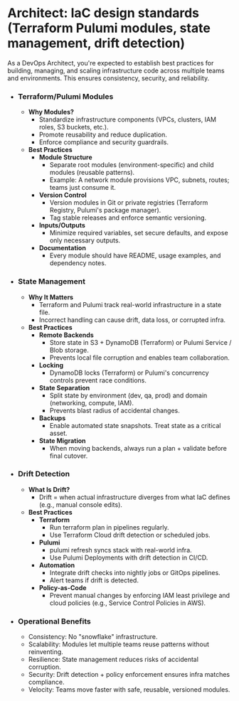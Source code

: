 # Architect: IaC design standards (Terraform Pulumi modules, state management, drift detection)

As a DevOps Architect, you're expected to establish best practices for building, managing, and scaling infrastructure code across multiple teams and environments. This ensures consistency, security, and reliability.

- ### Terraform/Pulumi Modules
	- **Why Modules?**
		- Standardize infrastructure components (VPCs, clusters, IAM roles, S3 buckets, etc.).
		- Promote reusability and reduce duplication.
		- Enforce compliance and security guardrails.
	- **Best Practices**
		- **Module Structure**
			- Separate root modules (environment-specific) and child modules (reusable patterns).
			- Example: A network module provisions VPC, subnets, routes; teams just consume it.
		- **Version Control**
			- Version modules in Git or private registries (Terraform Registry, Pulumi's package manager).
			- Tag stable releases and enforce semantic versioning.
		- **Inputs/Outputs**
			- Minimize required variables, set secure defaults, and expose only necessary outputs.
		- **Documentation**
			- Every module should have README, usage examples, and dependency notes.

- ### State Management
	- **Why It Matters**
		- Terraform and Pulumi track real-world infrastructure in a state file.
		- Incorrect handling can cause drift, data loss, or corrupted infra.
	- **Best Practices**
		- **Remote Backends**
			- Store state in S3 + DynamoDB (Terraform) or Pulumi Service / Blob storage.
			- Prevents local file corruption and enables team collaboration.
		- **Locking**
			- DynamoDB locks (Terraform) or Pulumi's concurrency controls prevent race conditions.
		- **State Separation**
			- Split state by environment (dev, qa, prod) and domain (networking, compute, IAM).
			- Prevents blast radius of accidental changes.
		- **Backups**
			- Enable automated state snapshots. Treat state as a critical asset.
		- **State Migration**
			- When moving backends, always run a plan + validate before final cutover.

- ### Drift Detection
	- **What Is Drift?**
		- Drift = when actual infrastructure diverges from what IaC defines (e.g., manual console edits).
	- **Best Practices**
		- **Terraform**
			- Run terraform plan in pipelines regularly.
			- Use Terraform Cloud drift detection or scheduled jobs.
		- **Pulumi**
			- pulumi refresh syncs stack with real-world infra.
			- Use Pulumi Deployments with drift detection in CI/CD.
		- **Automation**
			- Integrate drift checks into nightly jobs or GitOps pipelines.
			- Alert teams if drift is detected.
		- **Policy-as-Code**
			- Prevent manual changes by enforcing IAM least privilege and cloud policies (e.g., Service Control Policies in AWS).

- ### Operational Benefits
	- Consistency: No "snowflake" infrastructure.
	- Scalability: Modules let multiple teams reuse patterns without reinventing.
	- Resilience: State management reduces risks of accidental corruption.
	- Security: Drift detection + policy enforcement ensures infra matches compliance.
	- Velocity: Teams move faster with safe, reusable, versioned modules.
